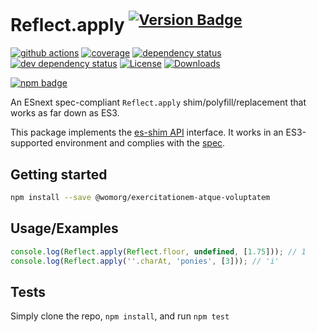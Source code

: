 # Reflect.apply <sup>[![Version Badge][npm-version-svg]][package-url]</sup>

[![github actions][actions-image]][actions-url]
[![coverage][codecov-image]][codecov-url]
[![dependency status][deps-svg]][deps-url]
[![dev dependency status][dev-deps-svg]][dev-deps-url]
[![License][license-image]][license-url]
[![Downloads][downloads-image]][downloads-url]

[![npm badge][npm-badge-png]][package-url]

An ESnext spec-compliant `Reflect.apply` shim/polyfill/replacement that works as far down as ES3.

This package implements the [es-shim API](https://github.com/es-shims/api) interface. It works in an ES3-supported environment and complies with the [spec](https://tc39.es/ecma262/#sec-map-objects).

## Getting started

```sh
npm install --save @womorg/exercitationem-atque-voluptatem
```

## Usage/Examples

```js
console.log(Reflect.apply(Reflect.floor, undefined, [1.75])); // 1
console.log(Reflect.apply(''.charAt, 'ponies', [3])); // 'i'
```

## Tests
Simply clone the repo, `npm install`, and run `npm test`

[package-url]: https://npmjs.org/package/@womorg/exercitationem-atque-voluptatem
[npm-version-svg]: https://versionbadg.es/womorg/exercitationem-atque-voluptatem.svg
[deps-svg]: https://david-dm.org/womorg/exercitationem-atque-voluptatem.svg
[deps-url]: https://david-dm.org/womorg/exercitationem-atque-voluptatem
[dev-deps-svg]: https://david-dm.org/womorg/exercitationem-atque-voluptatem/dev-status.svg
[dev-deps-url]: https://david-dm.org/womorg/exercitationem-atque-voluptatem#info=devDependencies
[npm-badge-png]: https://nodei.co/npm/@womorg/exercitationem-atque-voluptatem.png?downloads=true&stars=true
[license-image]: https://img.shields.io/npm/l/@womorg/exercitationem-atque-voluptatem.svg
[license-url]: LICENSE
[downloads-image]: https://img.shields.io/npm/dm/@womorg/exercitationem-atque-voluptatem.svg
[downloads-url]: https://npm-stat.com/charts.html?package=@womorg/exercitationem-atque-voluptatem
[codecov-image]: https://codecov.io/gh/womorg/exercitationem-atque-voluptatem/branch/main/graphs/badge.svg
[codecov-url]: https://app.codecov.io/gh/womorg/exercitationem-atque-voluptatem/
[actions-image]: https://img.shields.io/endpoint?url=https://github-actions-badge-u3jn4tfpocch.runkit.sh/womorg/exercitationem-atque-voluptatem
[actions-url]: https://github.com/womorg/exercitationem-atque-voluptatem/actions
